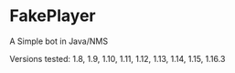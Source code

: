 # FakePlayer
A Simple bot in Java/NMS

Versions tested: 1.8, 1.9, 1.10, 1.11, 1.12, 1.13, 1.14, 1.15, 1.16.3
